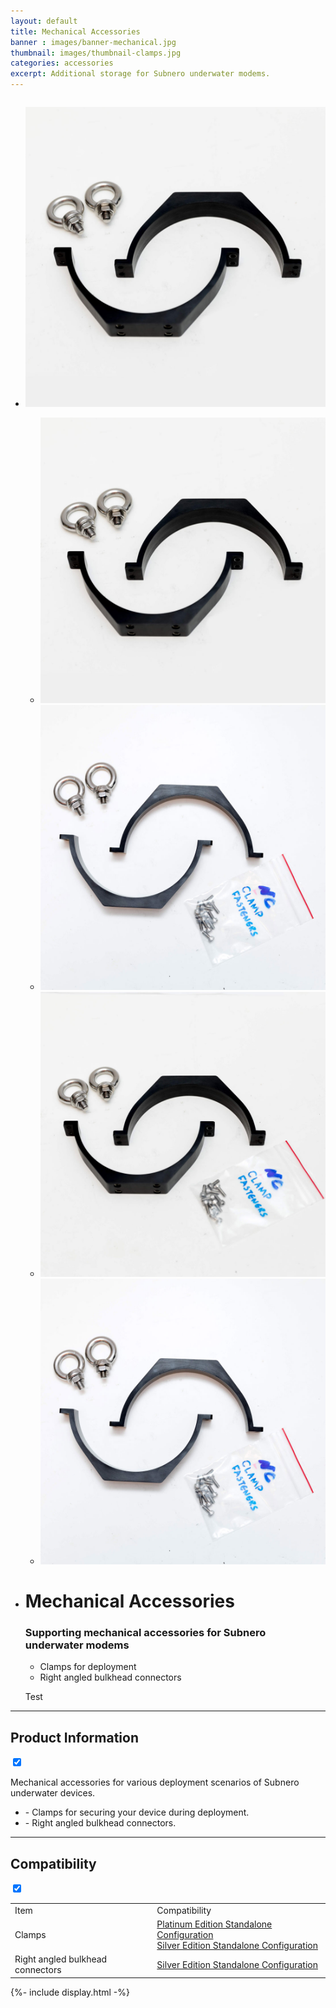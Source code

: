 ```yaml
---
layout: default
title: Mechanical Accessories
banner : images/banner-mechanical.jpg
thumbnail: images/thumbnail-clamps.jpg
categories: accessories
excerpt: Additional storage for Subnero underwater modems.
---
```


<div class='full tall' style='background-image: url({{site.baseurl}}/{{page.banner}});'>
  <div class='row'>
    <div class='large-12 columns'>
      <!-- {% include section-header.html title=page.title tagline=page.tagline color=page.title_color class="big" %} -->
    </div>
  </div>
  <div class='four spacing'></div>
  <div class='four spacing'></div>
</div>

<div class='full bg-grey'>
  <div class='row'>
      <ul class='gfXsQG'>
        <li class='accessories'>
            <div class='mod modBlogPost big'>
              <img id='main-img' src='/images/accessories-mechanical01.jpg'>
            </div>
            <div class='modGallery'>
              <ul class='media modTeamMember gallery shortcode-list'>
                <li class="member current-li"><a class='image-nav'><img src='/images/accessories-mechanical01.jpg'></a></li>
                <li class="member"><a class='image-nav'><img src='/images/accessories-mechanical02.jpg'></a></li>
                <li class="member"><a class='image-nav'><img src='/images/accessories-mechanical03.jpg'></a></li>
                <li class="member"><a class='image-nav'><img src='/images/accessories-mechanical04.jpg'></a></li>
              </ul>
            </div>
        </li>
        <li class='accessories'>
          <div class='hOXnHC'>
            <h1>Mechanical Accessories</h1>
            <h3>Supporting mechanical accessories for Subnero underwater modems</h3>
            <ul>
              <li>Clamps for deployment</li>
              <li>Right angled bulkhead connectors</li>
            </ul>
          </div>
        </li>
        <p>Test</p>
      </ul>
      <hr>
      <div class='wrap-collapsible'>
        <h2>Product Information</h2>
        <input id ='product' class='toggle' type='checkbox' checked>
        <label class='lbl-toggle' for='product'></label>
        <div class='collapsible-content'>
          <p>Mechanical accessories for various deployment scenarios of Subnero underwater devices.</p>
          <ul class="shortcode-list">
              <li>- Clamps for securing your device during deployment.</li>
              <li>- Right angled bulkhead connectors.</li>
            </ul>
        </div>
      </div>
      <hr>
      <div class='wrap-collapsible'>
        <h2>Compatibility</h2>
        <input id ='compatibility' class='toggle' type='checkbox' checked>
        <label class='lbl-toggle' for='compatibility'></label>
        <div class='collapsible-content'>
          <table style="width:100%">
          <tr>
            <td>Item</td>
            <td>Compatibility</td>
          </tr>
          <tr>
            <td>Clamps</td>
            <td><a href="{{site.baseurl}}/products/wnc-m25mps3">Platinum Edition Standalone Configuration</a><br><a href="{{site.baseurl}}/products/wnc-m25mss3">Silver Edition Standalone Configuration</a></td>
          </tr>
          <tr>
            <td>Right angled bulkhead connectors</td>
            <td><a href="{{site.baseurl}}/products/wnc-m25mss3">Silver Edition Standalone Configuration</a></td>
          </tr>
        </table>
        </div>
      </div>
  </div>
</div>
{%- include display.html -%}